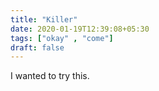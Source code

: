 ```yaml
---
title: "Killer"
date: 2020-01-19T12:39:08+05:30
tags: ["okay" , "come"]
draft: false
---
```

I wanted to try this.
